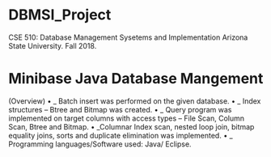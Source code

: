 # DBMSI_Project

CSE 510: Database Management Sysetems and Implementation
Arizona State University. Fall 2018.

# Minibase Java Database Mangement 

(Overview)
• _ Batch insert was performed on the given database.
• _ Index structures – Btree and Bitmap was created.
• _ Query program was implemented on target columns with access types – File Scan, Column Scan, Btree and Bitmap.
• _Columnar Index scan, nested loop join, bitmap equality joins, sorts and duplicate elimination was implemented.
• _ Programming languages/Software used: Java/ Eclipse.

